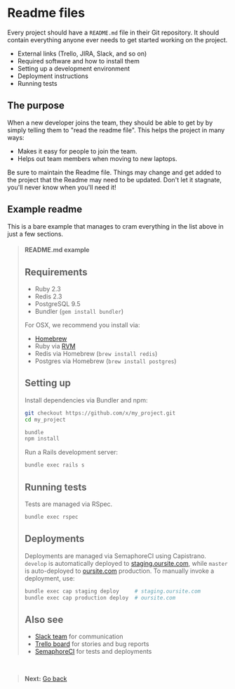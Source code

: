 # Readme files

Every project should have a `README.md` file in their Git repository. It should contain everything anyone ever needs to get started working on the project.

- External links (Trello, JIRA, Slack, and so on)
- Required software and how to install them
- Setting up a development environment
- Deployment instructions
- Running tests

## The purpose

When a new developer joins the team, they should be able to get by by simply telling them to "read the readme file". This helps the project in many ways:

- Makes it easy for people to join the team.
- Helps out team members when moving to new laptops.

Be sure to maintain the Readme file. Things may change and get added to the project that the Readme may need to be updated. Don't let it stagnate, you'll never know when you'll need it!

## Example readme

This is a bare example that manages to cram everything in the list above in just a few sections.

> <h4 class='quote-heading'>README.md example</h4>
>
> ## Requirements
>
> * Ruby 2.3
> * Redis 2.3
> * PostgreSQL 9.5
> * Bundler (`gem install bundler`)
>
> For OSX, we recommend you install via:
>
> * [Homebrew](http://brew.sh/)
> * Ruby via [RVM](https://rvm.io/)
> * Redis via Homebrew (`brew install redis`)
> * Postgres via Homebrew (`brew install postgres`)
>
> ## Setting up
>
> Install dependencies via Bundler and npm:
>
> ```bash
> git checkout https://github.com/x/my_project.git
> cd my_project
>
> bundle
> npm install
> ```
>
> Run a Rails development server:
>
> ```bash
> bundle exec rails s
> ```
>
> ## Running tests
>
> Tests are managed via RSpec.
>
> ```bash
> bundle exec rspec
> ```
>
> ## Deployments
>
> Deployments are managed via SemaphoreCI using Capistrano. `develop` is automatically deployed to [staging.oursite.com](#), while `master` is auto-deployed to [oursite.com](#) production. To manually invoke a deployment, use:
>
> ```bash
> bundle exec cap staging deploy     # staging.oursite.com
> bundle exec cap production deploy  # oursite.com
> ```
>
> ## Also see
>
> * [Slack team](#) for communication
> * [Trello board](#) for stories and bug reports
> * [SemaphoreCI](#) for tests and deployments

<br>

> **Next:** [Go back](../toc/README.md)
